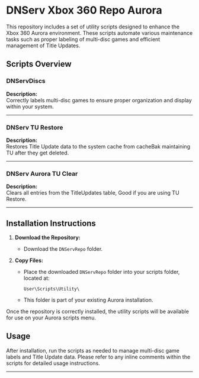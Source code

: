# DNServ Xbox 360 Repo Aurora

This repository includes a set of utility scripts designed to enhance the Xbox 360 Aurora environment. These scripts automate various maintenance tasks such as proper labeling of multi-disc games and efficient management of Title Updates.

## Scripts Overview

### DNServDiscs
**Description:**  
Correctly labels multi-disc games to ensure proper organization and display within your system.

---

### DNServ TU Restore
**Description:**  
Restores Title Update data to the system cache from cacheBak maintaining TU after they get deleted.

---

### DNServ Aurora TU Clear
**Description:**  
Clears all entries from the TitleUpdates table, Good if you are using TU Restore.

---

## Installation Instructions

1. **Download the Repository:**
   - Download the `DNServRepo` folder.

2. **Copy Files:**
   - Place the downloaded `DNServRepo` folder into your scripts folder, located at:
     ```
     User\Scripts\Utility\
     ```
   - This folder is part of your existing Aurora installation.

Once the repository is correctly installed, the utility scripts will be available for use on your Aurora scripts menu.

## Usage

After installation, run the scripts as needed to manage multi-disc game labels and Title Update data. Please refer to any inline comments within the scripts for detailed usage instructions.

---
